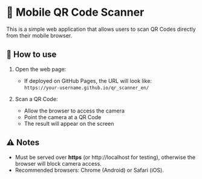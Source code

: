 # 📱 Mobile QR Code Scanner

This is a simple web application that allows users to scan QR Codes directly from their mobile browser.

## 🚀 How to use

1. Open the web page:  
   - If deployed on GitHub Pages, the URL will look like:  
     `https://your-username.github.io/qr_scanner_en/`

2. Scan a QR Code:  
   - Allow the browser to access the camera  
   - Point the camera at a QR Code  
   - The result will appear on the screen  

## ⚠️ Notes
- Must be served over **https** (or http://localhost for testing), otherwise the browser will block camera access.  
- Recommended browsers: Chrome (Android) or Safari (iOS).  
